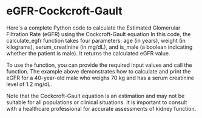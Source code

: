 # eGFR-Cockcroft-Gault
Here's a complete Python code to calculate the Estimated Glomerular Filtration Rate (eGFR) using the Cockcroft-Gault equation
In this code, the calculate_egfr function takes four parameters: age (in years), weight (in kilograms), serum_creatinine (in mg/dL), and is_male (a boolean indicating whether the patient is male). It returns the calculated eGFR value.

To use the function, you can provide the required input values and call the function. The example above demonstrates how to calculate and print the eGFR for a 40-year-old male who weighs 70 kg and has a serum creatinine level of 1.2 mg/dL.

Note that the Cockcroft-Gault equation is an estimation and may not be suitable for all populations or clinical situations. It is important to consult with a healthcare professional for accurate assessments of kidney function.
